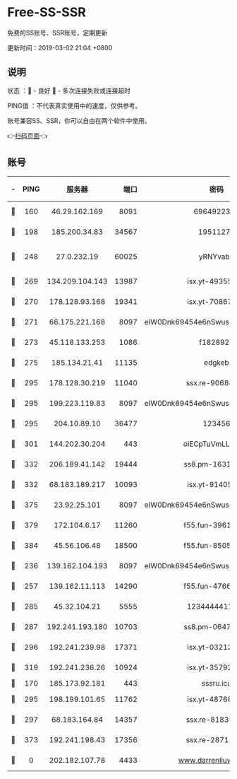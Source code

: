 # Free-SS-SSR

免费的SS账号、SSR账号，定期更新

更新时间：2019-03-02 21:04 +0800

## 说明

状态     ：🙂 - 良好 🙁 - 多次连接失败或连接超时

PING值   ：不代表真实使用中的速度，仅供参考。

账号兼容SS、SSR，你可以自由在两个软件中使用。

👉[扫码页面](https://liesauer.github.io/free-ss-ssr.github.io/)👈

## 账号

|-|PING|服务器|端口|密码|加密方式|区域|
|:----:|:----:|:-----:|-----:|:----:|:----:|:----:|
|🙂|160|46.29.162.169|8091|6964922356|aes-256-cfb|RU|
|🙂|198|185.200.34.83|34567|19511276|aes-256-cfb|US|
|🙂|248|27.0.232.19|60025|yRNYvabB|xchacha20-ietf-poly1305|HK|
|🙂|269|134.209.104.143|13987|isx.yt-49355412|aes-256-cfb|SG|
|🙂|270|178.128.93.168|19341|isx.yt-70867662|aes-256-cfb|SG|
|🙂|271|66.175.221.168|8097|eIW0Dnk69454e6nSwuspv9DmS201tQ0D|aes-256-cfb|US|
|🙂|273|45.118.133.253|1086|f1828920|aes-256-cfb|SG|
|🙂|275|185.134.21.41|11135|edgkeb|aes-256-cfb|GB|
|🙂|295|178.128.30.219|11040|ssx.re-90688619|aes-256-cfb|SG|
|🙂|295|199.223.119.83|8097|eIW0Dnk69454e6nSwuspv9DmS201tQ0D|aes-256-cfb|US|
|🙂|295|204.10.89.10|36477|123456|aes-256-cfb|US|
|🙂|301|144.202.30.204|443|oiECpTuVmLLxk4Ts|aes-256-cfb|US|
|🙂|332|206.189.41.142|19444|ss8.pm-16317279|aes-256-cfb|SG|
|🙂|332|68.183.189.217|10093|isx.yt-91405923|aes-256-cfb|SG|
|🙂|375|23.92.25.101|8097|eIW0Dnk69454e6nSwuspv9DmS201tQ0D|aes-256-cfb|US|
|🙂|379|172.104.6.17|11260|f55.fun-39616774|aes-256-cfb|US|
|🙂|384|45.56.106.48|18500|f55.fun-85055733|aes-256-cfb|US|
|🙂|236|139.162.104.193|8097|eIW0Dnk69454e6nSwuspv9DmS201tQ0D|aes-256-cfb|JP|
|🙂|257|139.162.11.113|14290|f55.fun-47666112|aes-256-cfb|SG|
|🙂|285|45.32.104.21|5555|1234444411111|aes-256-cfb|SG|
|🙂|287|192.241.193.180|10703|ss8.pm-06476648|aes-256-cfb|US|
|🙂|296|192.241.239.98|17371|isx.yt-03212931|aes-256-cfb|US|
|🙂|319|192.241.236.26|10924|isx.yt-35792736|aes-256-cfb|US|
|🙁|170|185.173.92.181|443|sssru.icu|rc4-md5|RU|
|🙁|295|198.199.101.65|11762|isx.yt-48768869|aes-256-cfb|US|
|🙁|297|68.183.164.84|14357|ssx.re-81837624|aes-256-cfb|US|
|🙁|373|192.241.198.43|17356|ssx.re-28711646|aes-256-cfb|US|
|🙁|0|202.182.107.78|4433|www.darrenliuwei.com|aes-256-cfb|JP|
